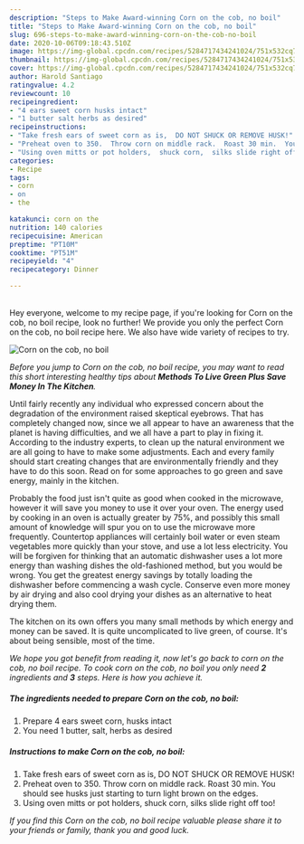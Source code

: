 ```yaml
---
description: "Steps to Make Award-winning Corn on the cob, no boil"
title: "Steps to Make Award-winning Corn on the cob, no boil"
slug: 696-steps-to-make-award-winning-corn-on-the-cob-no-boil
date: 2020-10-06T09:18:43.510Z
image: https://img-global.cpcdn.com/recipes/5284717434241024/751x532cq70/corn-on-the-cob-no-boil-recipe-main-photo.jpg
thumbnail: https://img-global.cpcdn.com/recipes/5284717434241024/751x532cq70/corn-on-the-cob-no-boil-recipe-main-photo.jpg
cover: https://img-global.cpcdn.com/recipes/5284717434241024/751x532cq70/corn-on-the-cob-no-boil-recipe-main-photo.jpg
author: Harold Santiago
ratingvalue: 4.2
reviewcount: 10
recipeingredient:
- "4 ears sweet corn husks intact"
- "1 butter salt herbs as desired"
recipeinstructions:
- "Take fresh ears of sweet corn as is,  DO NOT SHUCK OR REMOVE HUSK!"
- "Preheat oven to 350.  Throw corn on middle rack.  Roast 30 min.  You should see husks just starting to turn light brown on the edges."
- "Using oven mitts or pot holders,  shuck corn,  silks slide right off too!"
categories:
- Recipe
tags:
- corn
- on
- the

katakunci: corn on the 
nutrition: 140 calories
recipecuisine: American
preptime: "PT10M"
cooktime: "PT51M"
recipeyield: "4"
recipecategory: Dinner

---
```

<br>
Hey everyone, welcome to my recipe page, if you're looking for Corn on the cob, no boil recipe, look no further! We provide you only the perfect Corn on the cob, no boil recipe here. We also have wide variety of recipes to try.
<br>


![Corn on the cob, no boil](https://img-global.cpcdn.com/recipes/5284717434241024/751x532cq70/corn-on-the-cob-no-boil-recipe-main-photo.jpg)

<i>Before you jump to Corn on the cob, no boil recipe, you may want to read this short interesting healthy tips about 
<strong>Methods To Live Green Plus Save Money In The Kitchen</strong>.</i>
</br>

Until fairly recently any individual who expressed concern about the degradation of the environment raised skeptical eyebrows. That has completely changed now, since we all appear to have an awareness that the planet is having difficulties, and we all have a part to play in fixing it. According to the industry experts, to clean up the natural environment we are all going to have to make some adjustments. Each and every family should start creating changes that are environmentally friendly and they have to do this soon. Read on for some approaches to go green and save energy, mainly in the kitchen.

Probably the food just isn't quite as good when cooked in the microwave, however it will save you money to use it over your oven. The energy used by cooking in an oven is actually greater by 75%, and possibly this small amount of knowledge will spur you on to use the microwave more frequently. Countertop appliances will certainly boil water or even steam vegetables more quickly than your stove, and use a lot less electricity. You will be forgiven for thinking that an automatic dishwasher uses a lot more energy than washing dishes the old-fashioned method, but you would be wrong. You get the greatest energy savings by totally loading the dishwasher before commencing a wash cycle. Conserve even more money by air drying and also cool drying your dishes as an alternative to heat drying them.

The kitchen on its own offers you many small methods by which energy and money can be saved. It is quite uncomplicated to live green, of course. It's about being sensible, most of the time.


<i>We hope you got benefit from reading it, now let's go back to corn on the cob, no boil recipe. To cook corn on the cob, no boil you only need <strong>2</strong> ingredients and <strong>3</strong> steps. Here is how you achieve it.
</i>

##### The ingredients needed to prepare Corn on the cob, no boil:

1. Prepare 4 ears sweet corn, husks intact
1. You need 1 butter, salt, herbs as desired


##### Instructions to make Corn on the cob, no boil:

1. Take fresh ears of sweet corn as is,  DO NOT SHUCK OR REMOVE HUSK!
1. Preheat oven to 350.  Throw corn on middle rack.  Roast 30 min.  You should see husks just starting to turn light brown on the edges.
1. Using oven mitts or pot holders,  shuck corn,  silks slide right off too!


<i>If you find this Corn on the cob, no boil recipe valuable please share it to your friends or family, thank you and good luck.</i>
